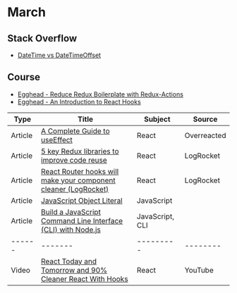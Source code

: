 # March

## Stack Overflow
- [DateTime vs DateTimeOffset](https://stackoverflow.com/questions/4331189/datetime-vs-datetimeoffset)

## Course
- [Egghead - Reduce Redux Boilerplate with Redux-Actions](https://egghead.io/courses/reduce-redux-boilerplate-with-redux-actions)
- [Egghead - An Introduction to React Hooks](https://egghead.io/playlists/an-introduction-to-react-hooks-78da2b22)

| Type | Title | Subject | Source |
|------|-------|---------|--------|
|Article|[A Complete Guide to useEffect](https://overreacted.io/a-complete-guide-to-useeffect/)|React|Overreacted|
|Article|[5 key Redux libraries to improve code reuse](https://blog.logrocket.com/5-redux-libraries-to-improve-code-reuse-9f93eaceaa83/)|React|LogRocket|
|Article|[React Router hooks will make your component cleaner (LogRocket)](https://blog.logrocket.com/react-router-hooks-will-make-your-component-cleaner/)|React|LogRocket|
|Article|[JavaScript Object Literal](https://www.dyn-web.com/tutorials/object-literal/)|JavaScript||
|Article|[Build a JavaScript Command Line Interface (CLI) with Node.js](https://www.sitepoint.com/javascript-command-line-interface-cli-node-js/)|JavaScript, CLI||
|------|-------|---------|--------|
|Video|[React Today and Tomorrow and 90% Cleaner React With Hooks](https://www.youtube.com/watch?v=dpw9EHDh2bM)|React|YouTube|
